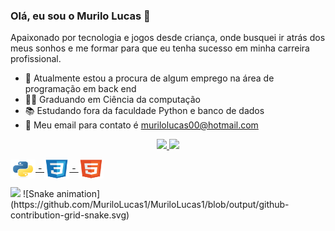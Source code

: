 ### Olá, eu sou o Murilo Lucas 👋

Apaixonado por tecnologia e jogos desde criança, onde busquei ir atrás dos meus sonhos e me formar para que eu tenha sucesso em minha carreira profissional.


- 💼 Atualmente estou a procura de algum emprego na área de programação em back end
- 👨‍🎓 Graduando em Ciência da computação
- 📚 Estudando fora da faculdade Python e banco de dados
- 📧 Meu email para contato é murilolucas00@hotmail.com

<div align="center">
  <a href="https://github.com/MuriloLucas1">
  <img height="180em" src="https://github-readme-stats.vercel.app/api?username=MuriloLucas1&show_icons=true&theme=dracula&include_all_commits=true&count_private=true"/>
  <img height="170em" src="https://github-readme-stats.vercel.app/api/top-langs/?username=MuriloLucas1&layout=compact&langs_count=7&theme=dracula"/>
</div>









<img align="center" alt="Rafa-Python" height="30" width="40" src="https://raw.githubusercontent.com/devicons/devicon/master/icons/python/python-original.svg"> - <img align="center" alt="Rafa-CSS" height="30" width="40" src="https://raw.githubusercontent.com/devicons/devicon/master/icons/css3/css3-original.svg"> - <img align="center" alt="Rafa-HTML" height="30" width="40" src="https://raw.githubusercontent.com/devicons/devicon/master/icons/html5/html5-original.svg">
          
          

<div>
<a href="https://www.linkedin.com/in/murilo-lucas-4263641a5/" target="_blank"><img src="https://img.shields.io/badge/-LinkedIn-%230077B5?style=for-the-badge&logo=linkedin&logoColor=white" target="_blank"></a>
![Snake animation](https://github.com/MuriloLucas1/MuriloLucas1/blob/output/github-contribution-grid-snake.svg)
</div>

          
          
